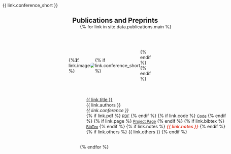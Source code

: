 <h2 id="publications" style="margin: 2px 0px -15px;">Publications and Preprints</h2>

<div class="publications">
<ol class="bibliography">

{% for link in site.data.publications.main %}

<li>
<div class="pub-row">
  <div style="flex: 0 0 35%; max-width: 35%; padding: 10px; display: flex; align-items: center; justify-content: center;">
    {% if link.image %}
    <div style="width: 100%; height: 180px; display: flex; align-items: center; justify-content: center; background: transparent;">
      <img src="{{ link.image }}" 
          class="teaser z-depth-1" 
          style="max-width: 100%; max-height: 100%; object-fit: contain; border-radius: 8px;">
    </div>
    {% if link.conference_short %}
    <abbr class="badge" style="position: absolute; top: 8px; left: 8px;">{{ link.conference_short }}</abbr>
    {% endif %}
    {% endif %}
  </div>
  <div class="col-sm-8" style="position: relative;padding-right: 15px;padding-left: 20px;">
      <div class="title"><a href="{{ link.pdf }}">{{ link.title }}</a></div>
      <div class="author">{{ link.authors }}</div>
      <div class="periodical"><em>{{ link.conference }}</em>
      </div>
    <div class="links">
      {% if link.pdf %} 
      <a href="{{ link.pdf }}" class="btn btn-sm z-depth-0" role="button" target="_blank" style="font-size:12px;">PDF</a>
      {% endif %}
      {% if link.code %} 
      <a href="{{ link.code }}" class="btn btn-sm z-depth-0" role="button" target="_blank" style="font-size:12px;">Code</a>
      {% endif %}
      {% if link.page %} 
      <a href="{{ link.page }}" class="btn btn-sm z-depth-0" role="button" target="_blank" style="font-size:12px;">Project Page</a>
      {% endif %}
      {% if link.bibtex %} 
      <a href="{{ link.bibtex }}" class="btn btn-sm z-depth-0" role="button" target="_blank" style="font-size:12px;">BibTex</a>
      {% endif %}
      {% if link.notes %} 
      <strong> <i style="color:#e74d3c">{{ link.notes }}</i></strong>
      {% endif %}
      {% if link.others %} 
      {{ link.others }}
      {% endif %}
    </div>
  </div>
</div>
</li>
<br>

{% endfor %}

</ol>
</div>
